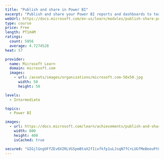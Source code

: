 ```yaml
---
title: "Publish and share in Power BI"
excerpt: "Publish and share your Power BI reports and dashboards to teammates in your organization or to everyone on the web."
webUrl: https://docs.microsoft.com/en-us/learn/modules/publish-share-power-bi/
type: course
price: Free
length: PT1H4M
ratings:
  count: 5056
  average: 4.7274528
heat: 57

provider:
  name: Microsoft Learn
  domain: microsoft.com
  images:
    - url: /assets/images/organizations/microsoft.com-50x50.jpg
      width: 50
      height: 50

levels:
  - Intermediate

topics:
  - Power BI

images:
  - url: https://docs.microsoft.com/learn/achievements/publish-and-share-with-power-bi-desktop-social.png
    width: 800
    height: 400
    isCached: true

secured: "GIGjlGngUFfZEv0XIRLVG5pmBtaX2fIixfkfp1uLJsqN7fC+LUGfMeBeeuPtG/mMTWZrD4IKQMlzKshyJVRtgEAhODotAyAo05ru7u6XP7qrl7cRIW3cxC8l3nTPsNF2lZ4IA2YzoY1mTFY9K4G75Ag5UFgWS22b888bQMMmTTJhPF6vz+PurMP7NVqznWtO0aljR73sh8kX1T+hXRNCsQSUSQpapspCbP51uROfWG20vWxglOAqm4flmwXkP5sUz2ZkYRg0kD0CMBkBuwZh/FOEOGlfboKK55YS1dB/wo7rUiXVhN4tODb5tE6KauEkPNG68iyu/r43ZU4PI0qk4UnioOuBSvVBl0TVuEuY1fmyazC616uniEzICvSn2rWTa2qlAAMnMWTF/6LSMsvkUL5C5eA2Y15OQdJon3He5YQ=;QZllemf5LPSl9d6gMvmaEA=="
---
```


